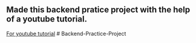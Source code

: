## Made this backend pratice project with the help of a youtube tutorial.
[For youtube tutorial]( https://www.youtube.com/watch?v=7fjOw8ApZ1I&list=LL)
#   B a c k e n d - P r a c t i c e - P r o j e c t 
 
 
